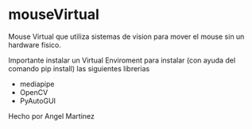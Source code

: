 # mouseVirtual
Mouse Virtual que utiliza sistemas de vision para mover el mouse sin un hardware fisico.

Importante instalar un Virtual Enviroment para instalar (con ayuda del comando pip install) las siguientes librerias
* mediapipe
* OpenCV
* PyAutoGUI

Hecho por Angel Martinez
